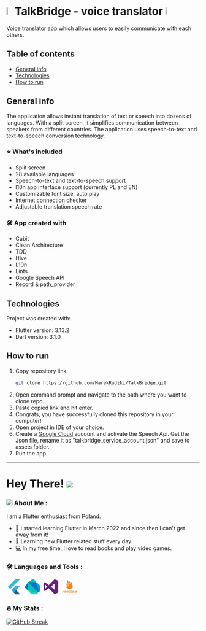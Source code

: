 # <img src="https://user-images.githubusercontent.com/102899533/272019422-2992d22e-d0da-4e3b-a0de-5f12b403634e.png" width=3% height=3%>   TalkBridge - voice translator   <img src="https://user-images.githubusercontent.com/102899533/272019435-9058f3e3-c3ef-46f8-9920-6d8f71e86234.png" width=3% height=3%>

Voice translator app which allows users to easily communicate with each others.

## Table of contents
* [General info](#general-info)
* [Technologies](#technologies)
* [How to run](#how-to-run)

## General info
The application allows instant translation of text or speech into dozens of languages. With a split screen, it simplifies communication between speakers from different countries. The application uses speech-to-text and text-to-speech conversion technology.

### :star: What's included
- Split screen
- 28 available languages
- Speech-to-text and text-to-speech support
- l10n app interface support (currently PL and EN)
- Customizable font size, auto play
- Internet connection checker
- Adjustable translation speech rate

### :hammer_and_wrench: App created with
- Cubit
- Clean Architecture
- TDD
- Hive
- L10n
- Lints
- Google Speech API
- Record & path_provider


## Technologies
Project was created with:
* Flutter version: 3.13.2
* Dart version: 3.1.0

## How to run
1. Copy repository link.
   ```sh
   git clone https://github.com/MarekRudzki/TalkBridge.git
   ```
2. Open command prompt and navigate to the path where you want to clone repo.
3. Paste copied link and hit enter.
4. Congrats, you have successfully cloned this repository in your computer!
5. Open project in IDE of your choice.
6. Create a [Google Cloud](https://console.cloud.google.com/) account and activate the Speech Api. Get the Json file, rename it as "talkbridge_service_account.json" and save to assets folder.
7. Run the app.

---

<h1>
  Hey There!
  <img src="https://media.giphy.com/media/hvRJCLFzcasrR4ia7z/giphy.gif" width="30px"/>
</h1>

### <img src="https://media.giphy.com/media/WUlplcMpOCEmTGBtBW/giphy.gif" width="30"> About Me :


I am a Flutter enthusiast from Poland.
- :telescope: I started learning Flutter in March 2022 and since then I can't get away from it!
- :book: Learning new Flutter related stuff every day.
- :computer: In my free time, I love to read books and play video games.

### :hammer_and_wrench: Languages and Tools :
<div>
  <img src="https://github.com/devicons/devicon/blob/master/icons/flutter/flutter-original.svg" title="Flutter" alt="Flutter" width="40" height="40"/>&nbsp;
  <img src="https://github.com/devicons/devicon/blob/master/icons/dart/dart-original.svg" title="Dart" alt="Dart" width="40" height="40"/>&nbsp;
  <img src="https://github.com/devicons/devicon/blob/master/icons/visualstudio/visualstudio-plain.svg" title="VSCode" alt="VSCode" width="40" height="40"/>&nbsp;
  <img src="https://github.com/devicons/devicon/blob/master/icons/firebase/firebase-plain-wordmark.svg" title="Firebase" alt="Firebase" width="40" height="40"/>
</div>

### :fire: My Stats :
[![GitHub Streak](http://github-readme-streak-stats.herokuapp.com?user=MarekRudzki&theme=dark&background=000000)](https://git.io/streak-stats)
